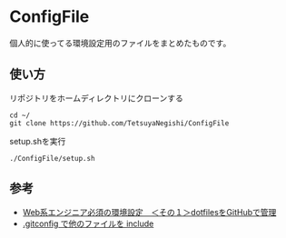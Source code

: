 # ConfigFile

個人的に使ってる環境設定用のファイルをまとめたものです。

## 使い方

リポジトリをホームディレクトリにクローンする

```
cd ~/
git clone https://github.com/TetsuyaNegishi/ConfigFile
```

setup.shを実行

```
./ConfigFile/setup.sh
```

## 参考

- [Web系エンジニア必須の環境設定　＜その１＞dotfilesをGitHubで管理](http://tango-ruby.hatenablog.com/entry/2017/02/07/235714)
- [.gitconfig で他のファイルを include](https://qiita.com/t_uda/items/c3fd33604c3888e64868)
